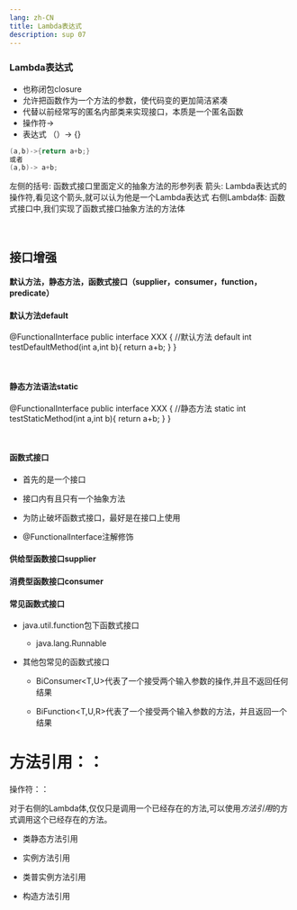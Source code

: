 ```yaml
---
lang: zh-CN
title: Lambda表达式
description: sup 07
---
```



### Lambda表达式

- 也称闭包closure
- 允许把函数作为一个方法的参数，使代码变的更加简洁紧凑
- 代替以前经常写的匿名内部类来实现接口，本质是一个匿名函数
- 操作符->
- 表达式 （）-> {}
```Java
(a,b)->{return a+b;}
或者
(a,b)-> a+b;
```

左侧的括号: 函数式接口里面定义的抽象方法的形参列表
箭头: Lambda表达式的操作符,看见这个箭头,就可以认为他是一个Lambda表达式
右侧Lambda体: 函数式接口中,我们实现了函数式接口抽象方法的方法体


‍

## 接口增强

#### 默认方法，静态方法，函数式接口（supplier，consumer，function，predicate）



#### 默认方法default

@FunctionalInterface
public interface XXX {
//默认方法
default int testDefaultMethod(int a,int b){
return a+b;
}
}

‍

#### 静态方法语法static

@FunctionalInterface
public interface XXX {
//静态方法
static int testStaticMethod(int a,int b){
return a+b;
}
}

‍

#### 函数式接口

- 首先的是一个接口

- 接口内有且只有一个抽象方法

- 为防止破坏函数式接口，最好是在接口上使用

- @FunctionalInterface注解修饰

#### 供给型函数接口supplier



#### 消费型函数接口consumer



#### 常见函数式接口

- java.util.function包下函数式接口

  - java.lang.Runnable

- 其他包常见的函数式接口

  - BiConsumer<T,U>代表了一个接受两个输入参数的操作,并且不返回任何结果

  - BiFunction<T,U,R>代表了一个接受两个输入参数的方法，并且返回一个结果


  

# 方法引用：：

操作符：：

对于右侧的Lambda体,仅仅只是调用一个已经存在的方法,可以使用*方法引用*的方式调用这个已经存在的方法。

- 类静态方法引用

- 实例方法引用

- 类普实例方法引用

- 构造方法引用